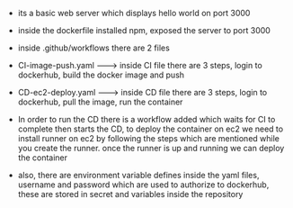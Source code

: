 - its a basic web server which displays hello world on port 3000

- inside the dockerfile installed npm, exposed the server to port 3000

- inside .github/workflows there are 2 files
- CI-image-push.yaml ---> inside CI file there are 3 steps, login to dockerhub, build the docker image and push
- CD-ec2-deploy.yaml ---> inside CD file there are 3 steps, login to dockerhub, pull the image, run the container

- In  order to run the CD there is a workflow added which waits for CI to complete then starts the CD, to deploy the container on ec2 we need to install runner on ec2 by following the steps which are mentioned while you create the runner. once the runner is up and running we can deploy the container

- also, there are environment variable defines inside the yaml files, username and password which are used to authorize to dockerhub, these are stored in secret and variables inside the repository

